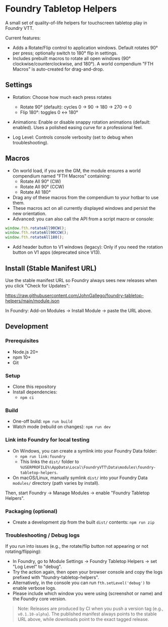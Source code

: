 # Foundry Tabletop Helpers

A small set of quality-of-life helpers for touchscreen tabletop play in Foundry VTT.

Current features:
- Adds a Rotate/Flip control to application windows. Default rotates 90° per press; optionally switch to 180° flip in settings.
- Includes prebuilt macros to rotate all open windows (90° clockwise/counterclockwise, and 180°). A world compendium "FTH Macros" is auto-created for drag-and-drop.


## Settings
- Rotation: Choose how much each press rotates
  - Rotate 90° (default): cycles 0 → 90 → 180 → 270 → 0
  - Flip 180°: toggles 0 ↔ 180°
- Animations: Enable or disable snappy rotation animations (default: enabled). Uses a polished easing curve for a professional feel.

- Log Level: Controls console verbosity (set to debug when troubleshooting).
## Macros
- On world load, if you are the GM, the module ensures a world compendium named "FTH Macros" containing:
  - Rotate All 90° (CW)
  - Rotate All 90° (CCW)
  - Rotate All 180°
- Drag any of these macros from the compendium to your hotbar to use them.
- These macros act on all currently displayed windows and persist the new orientation.
- Advanced: you can also call the API from a script macro or console:

```js
window.fth.rotateAll90CW();
window.fth.rotateAll90CCW();
window.fth.rotateAll180();
```

- Add header button to V1 windows (legacy): Only if you need the rotation button on V1 apps (deprecated since V13).


## Install (Stable Manifest URL)
Use the stable manifest URL so Foundry always sees new releases when you click "Check for Updates":

https://raw.githubusercontent.com/JohnGallego/foundry-tabletop-helpers/main/module.json

In Foundry: Add-on Modules → Install Module → paste the URL above.

## Development
### Prerequisites
- Node.js 20+
- npm 10+
- Git

### Setup
- Clone this repository
- Install dependencies:
  - `npm ci`

### Build
- One-off build: `npm run build`
- Watch mode (rebuild on changes): `npm run dev`

### Link into Foundry for local testing
- On Windows, you can create a symlink into your Foundry Data folder:
  - `npm run link:foundry`
  - This links the `dist/` folder to `%USERPROFILE%\AppData\Local\FoundryVTT\Data\modules\foundry-tabletop-helpers`.
- On macOS/Linux, manually symlink `dist/` into your Foundry Data `modules/` directory (path varies by install).

Then, start Foundry → Manage Modules → enable "Foundry Tabletop Helpers".

### Packaging (optional)
- Create a development zip from the built `dist/` contents: `npm run zip`

### Troubleshooting / Debug logs
If you run into issues (e.g., the rotate/flip button not appearing or not rotating/flipping):
- In Foundry, go to Module Settings → Foundry Tabletop Helpers → set "Log Level" to "debug".
- Try the action again, then open your browser console and copy the logs prefixed with "foundry-tabletop-helpers".
- Alternatively, in the console you can run `fth.setLevel('debug')` to enable verbose logs.
- Please include which window you were using (screenshot or name) and the Foundry core version.

> Note: Releases are produced by CI when you push a version tag (e.g., `v0.1.10-alpha`). The published manifest always points to the stable URL above, while downloads point to the exact tagged release.
